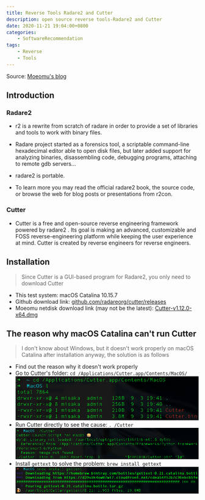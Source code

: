 ```yaml
---
title: Reverse Tools Radare2 and Cutter
description: open source reverse tools-Radare2 and Cutter
date: 2020-11-21 19:04:00+0800
categories:
    - SoftwareRecommendation
tags:
    - Reverse
    - Tools
---
```


Source: [Moeomu's blog](/posts/reverse-tools-radare2-and-cutter/)

## Introduction

### Radare2

- r2 is a rewrite from scratch of radare in order to provide a set of libraries and tools to work with binary files.

- Radare project started as a forensics tool, a scriptable command-line hexadecimal editor able to open disk files, but later added support for analyzing binaries, disassembling code, debugging programs, attaching to remote gdb servers...

- radare2 is portable.

- To learn more you may read the official radare2 book, the source code, or browse the web for blog posts or presentations from r2con.

### Cutter

- Cutter is a free and open-source reverse engineering framework powered by radare2 . Its goal is making an advanced, customizable and FOSS reverse-engineering platform while keeping the user experience at mind. Cutter is created by reverse engineers for reverse engineers.

## Installation

> Since Cutter is a GUI-based program for Radare2, you only need to download Cutter

- This test system: macOS Catalina 10.15.7
- Github download link: [github.com/radareorg/cutter/releases](https://github.com/radareorg/cutter/releases)
- Moeomu netdisk download link (may not be the latest): [Cutter-v1.12.0-x64.dmg](https://pan.moeomu.com/Software/macOS/Tools-Reverse_Pwn/Cutter-v1.12.0-x64.macOS.dmg)

## The reason why macOS Catalina can't run Cutter

> I don't know about Windows, but it doesn't work properly on macOS Catalina after installation anyway, the solution is as follows

- Find out the reason why it doesn't work properly
- Go to Cutter's folder: `cd /Applications/Cutter.app/Contents/MacOS/`
![CD-Cutter-Folder](CD-Cutter-Folder.png)
- Run Cutter directly to see the cause: `. /Cutter`
![Cutter-Error-Message](Cutter-Error-Message.png)
- Install `gettext` to solve the problem: `brew install gettext`
![install-gettext](install-gettext.png)
